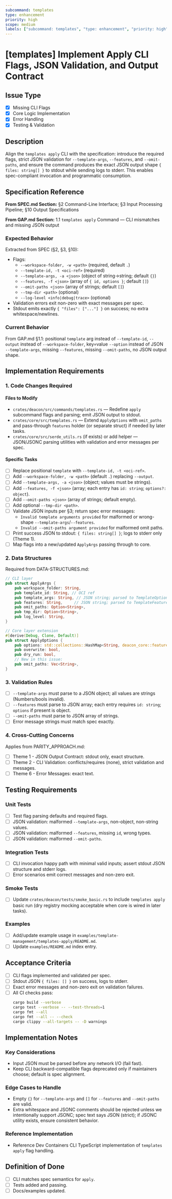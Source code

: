 ```yaml
---
subcommand: templates
type: enhancement
priority: high
scope: medium
labels: ["subcommand: templates", "type: enhancement", "priority: high", "scope: medium"]
---
```


# [templates] Implement Apply CLI Flags, JSON Validation, and Output Contract

## Issue Type
- [x] Missing CLI Flags
- [x] Core Logic Implementation
- [x] Error Handling
- [x] Testing & Validation

## Description
Align the `templates apply` CLI with the specification: introduce the required flags, strict JSON validation for `--template-args`, `--features`, and `--omit-paths`, and ensure the command produces the exact JSON output shape `{ files: string[] }` to stdout while sending logs to stderr. This enables spec-compliant invocation and programmatic consumption.

## Specification Reference

**From SPEC.md Section:** §2 Command-Line Interface; §3 Input Processing Pipeline; §10 Output Specifications

**From GAP.md Section:** 1.1 `templates apply` Command — CLI mismatches and missing JSON output

### Expected Behavior
Extracted from SPEC (§2, §3, §10):
- Flags:
  - `--workspace-folder, -w <path>` (required, default `.`)
  - `--template-id, -t <oci-ref>` (required)
  - `--template-args, -a <json>` (object of string->string; default `{}`)
  - `--features, -f <json>` (array of `{ id, options }`; default `[]`)
  - `--omit-paths <json>` (array of strings; default `[]`)
  - `--tmp-dir <path>` (optional)
  - `--log-level <info|debug|trace>` (optional)
- Validation errors exit non-zero with exact messages per spec.
- Stdout emits exactly `{ "files": ["..."] }` on success; no extra whitespace/newlines.

### Current Behavior
From GAP.md §1.1: positional `template` arg instead of `--template-id`, `--output` instead of `--workspace-folder`, key=value `--option` instead of JSON `--template-args`, missing `--features`, missing `--omit-paths`, no JSON output shape.

## Implementation Requirements

### 1. Code Changes Required

#### Files to Modify
- `crates/deacon/src/commands/templates.rs` — Redefine `apply` subcommand flags and parsing; emit JSON output to stdout.
- `crates/core/src/templates.rs` — Extend `ApplyOptions` with `omit_paths` and pass-through `features` holder (or separate struct) if needed by later tasks.
- `crates/core/src/serde_utils.rs` (if exists) or add helper — JSON/JSONC parsing utilities with validation and error messages per spec.

#### Specific Tasks
- [ ] Replace positional `template` with `--template-id, -t <oci-ref>`.
- [ ] Add `--workspace-folder, -w <path>` (default `.`) replacing `--output`.
- [ ] Add `--template-args, -a <json>` (object; values must be strings).
- [ ] Add `--features, -f <json>` (array; each entry has `id: string`; `options?: object`).
- [ ] Add `--omit-paths <json>` (array of strings; default empty).
- [ ] Add optional `--tmp-dir <path>`.
- [ ] Validate JSON inputs per §3; return spec error messages:
  - `Invalid template arguments provided` for malformed or wrong-shape `--template-args`/`--features`.
  - `Invalid --omit-paths argument provided` for malformed omit paths.
- [ ] Print success JSON to stdout: `{ files: string[] }`; logs to stderr only (Theme 1).
- [ ] Map flags into a new/updated `ApplyArgs` passing through to core.

### 2. Data Structures

Required from DATA-STRUCTURES.md:
```rust
// CLI layer
pub struct ApplyArgs {
    pub workspace_folder: String,
    pub template_id: String, // OCI ref
    pub template_args: String, // JSON string; parsed to TemplateOptions
    pub features: String,     // JSON string; parsed to TemplateFeatureOption[]
    pub omit_paths: Option<String>,
    pub tmp_dir: Option<String>,
    pub log_level: String,
}

// Core layer extension
#[derive(Debug, Clone, Default)]
pub struct ApplyOptions {
    pub options: std::collections::HashMap<String, deacon_core::features::OptionValue>,
    pub overwrite: bool,
    pub dry_run: bool,
    // New in this issue:
    pub omit_paths: Vec<String>,
}
```

### 3. Validation Rules
- [ ] `--template-args` must parse to a JSON object; all values are strings (Numbers/bools invalid).
- [ ] `--features` must parse to JSON array; each entry requires `id: string`; `options` if present is object.
- [ ] `--omit-paths` must parse to JSON array of strings.
- [ ] Error message strings must match spec exactly.

### 4. Cross-Cutting Concerns

Applies from PARITY_APPROACH.md:
- [ ] Theme 1 - JSON Output Contract: stdout only, exact structure.
- [ ] Theme 2 - CLI Validation: conflicts/requires (none), strict validation and messages.
- [ ] Theme 6 - Error Messages: exact text.

## Testing Requirements

### Unit Tests
- [ ] Test flag parsing defaults and required flags.
- [ ] JSON validation: malformed `--template-args`, non-object, non-string values.
- [ ] JSON validation: malformed `--features`, missing `id`, wrong types.
- [ ] JSON validation: malformed `--omit-paths`.

### Integration Tests
- [ ] CLI invocation happy path with minimal valid inputs; assert stdout JSON structure and stderr logs.
- [ ] Error scenarios emit correct messages and non-zero exit.

### Smoke Tests
- [ ] Update `crates/deacon/tests/smoke_basic.rs` to include `templates apply` basic run (dry registry mocking acceptable when core is wired in later tasks).

### Examples
- [ ] Add/update example usage in `examples/template-management/templates-apply/README.md`.
- [ ] Update `examples/README.md` index entry.

## Acceptance Criteria

- [ ] CLI flags implemented and validated per spec.
- [ ] Stdout JSON `{ files: [] }` on success, logs to stderr.
- [ ] Exact error messages and non-zero exit on validation failures.
- [ ] All CI checks pass:
  ```bash
  cargo build --verbose
  cargo test --verbose -- --test-threads=1
  cargo fmt --all
  cargo fmt --all -- --check
  cargo clippy --all-targets -- -D warnings
  ```

## Implementation Notes

### Key Considerations
- Input JSON must be parsed before any network I/O (fail fast).
- Keep CLI backward-compatible flags deprecated only if maintainers choose; default is spec alignment.

### Edge Cases to Handle
- Empty `{}` for `--template-args` and `[]` for `--features` and `--omit-paths` are valid.
- Extra whitespace and JSONC comments should be rejected unless we intentionally support JSONC; spec text says JSON (strict); if JSONC utility exists, ensure consistent behavior.

### Reference Implementation
- Reference Dev Containers CLI TypeScript implementation of `templates apply` flag handling.

## Definition of Done

- [ ] CLI matches spec semantics for `apply`.
- [ ] Tests added and passing.
- [ ] Docs/examples updated.
